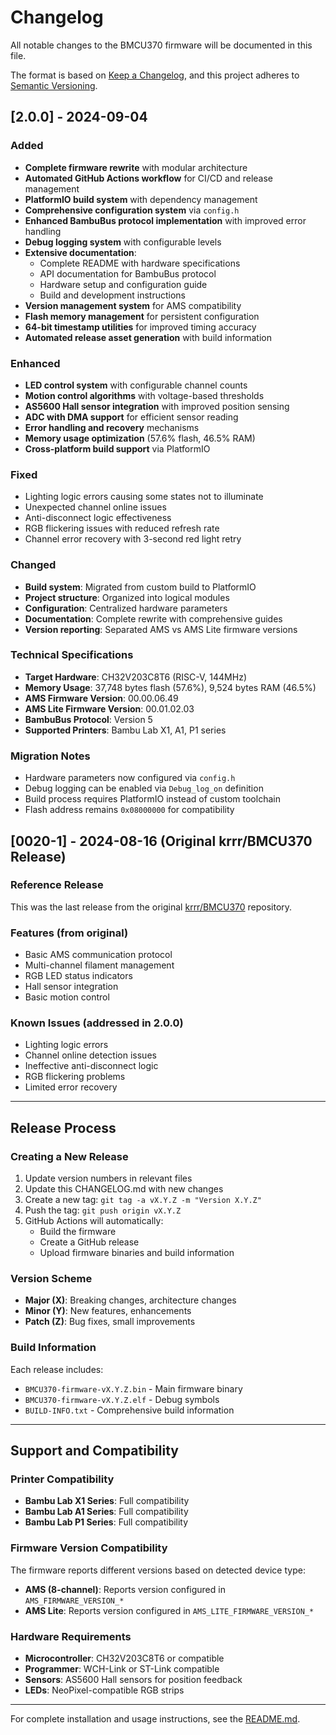 # Changelog

All notable changes to the BMCU370 firmware will be documented in this file.

The format is based on [Keep a Changelog](https://keepachangelog.com/en/1.0.0/),
and this project adheres to [Semantic Versioning](https://semver.org/spec/v2.0.0.html).

## [2.0.0] - 2024-09-04

### Added
- **Complete firmware rewrite** with modular architecture
- **Automated GitHub Actions workflow** for CI/CD and release management
- **PlatformIO build system** with dependency management
- **Comprehensive configuration system** via `config.h`
- **Enhanced BambuBus protocol implementation** with improved error handling
- **Debug logging system** with configurable levels
- **Extensive documentation**:
  - Complete README with hardware specifications
  - API documentation for BambuBus protocol
  - Hardware setup and configuration guide
  - Build and development instructions
- **Version management system** for AMS compatibility
- **Flash memory management** for persistent configuration
- **64-bit timestamp utilities** for improved timing accuracy
- **Automated release asset generation** with build information

### Enhanced
- **LED control system** with configurable channel counts
- **Motion control algorithms** with voltage-based thresholds
- **AS5600 Hall sensor integration** with improved position sensing
- **ADC with DMA support** for efficient sensor reading
- **Error handling and recovery** mechanisms
- **Memory usage optimization** (57.6% flash, 46.5% RAM)
- **Cross-platform build support** via PlatformIO

### Fixed
- Lighting logic errors causing some states not to illuminate
- Unexpected channel online issues
- Anti-disconnect logic effectiveness
- RGB flickering issues with reduced refresh rate
- Channel error recovery with 3-second red light retry

### Changed
- **Build system**: Migrated from custom build to PlatformIO
- **Project structure**: Organized into logical modules
- **Configuration**: Centralized hardware parameters
- **Documentation**: Complete rewrite with comprehensive guides
- **Version reporting**: Separated AMS vs AMS Lite firmware versions

### Technical Specifications
- **Target Hardware**: CH32V203C8T6 (RISC-V, 144MHz)
- **Memory Usage**: 37,748 bytes flash (57.6%), 9,524 bytes RAM (46.5%)
- **AMS Firmware Version**: 00.00.06.49
- **AMS Lite Firmware Version**: 00.01.02.03
- **BambuBus Protocol**: Version 5
- **Supported Printers**: Bambu Lab X1, A1, P1 series

### Migration Notes
- Hardware parameters now configured via `config.h`
- Debug logging can be enabled via `Debug_log_on` definition
- Build process requires PlatformIO instead of custom toolchain
- Flash address remains `0x08000000` for compatibility

## [0020-1] - 2024-08-16 (Original krrr/BMCU370 Release)

### Reference Release
This was the last release from the original [krrr/BMCU370](https://github.com/krrr/BMCU370) repository.

### Features (from original)
- Basic AMS communication protocol
- Multi-channel filament management
- RGB LED status indicators
- Hall sensor integration
- Basic motion control

### Known Issues (addressed in 2.0.0)
- Lighting logic errors
- Channel online detection issues
- Ineffective anti-disconnect logic
- RGB flickering problems
- Limited error recovery

---

## Release Process

### Creating a New Release

1. Update version numbers in relevant files
2. Update this CHANGELOG.md with new changes
3. Create a new tag: `git tag -a vX.Y.Z -m "Version X.Y.Z"`
4. Push the tag: `git push origin vX.Y.Z`
5. GitHub Actions will automatically:
   - Build the firmware
   - Create a GitHub release
   - Upload firmware binaries and build information

### Version Scheme

- **Major (X)**: Breaking changes, architecture changes
- **Minor (Y)**: New features, enhancements
- **Patch (Z)**: Bug fixes, small improvements

### Build Information

Each release includes:
- `BMCU370-firmware-vX.Y.Z.bin` - Main firmware binary
- `BMCU370-firmware-vX.Y.Z.elf` - Debug symbols
- `BUILD-INFO.txt` - Comprehensive build information

---

## Support and Compatibility

### Printer Compatibility
- **Bambu Lab X1 Series**: Full compatibility
- **Bambu Lab A1 Series**: Full compatibility  
- **Bambu Lab P1 Series**: Full compatibility

### Firmware Version Compatibility
The firmware reports different versions based on detected device type:
- **AMS (8-channel)**: Reports version configured in `AMS_FIRMWARE_VERSION_*`
- **AMS Lite**: Reports version configured in `AMS_LITE_FIRMWARE_VERSION_*`

### Hardware Requirements
- **Microcontroller**: CH32V203C8T6 or compatible
- **Programmer**: WCH-Link or ST-Link compatible
- **Sensors**: AS5600 Hall sensors for position feedback
- **LEDs**: NeoPixel-compatible RGB strips

---

For complete installation and usage instructions, see the [README.md](README.md).